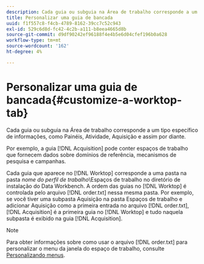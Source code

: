 ```yaml
---
description: Cada guia ou subguia na Área de trabalho corresponde a um tipo específico de informações, como Painéis, Atividade, Aquisição e assim por diante.
title: Personalizar uma guia de bancada
uuid: f1f557c8-f4cb-4789-8162-39cc7c52c943
exl-id: 529c6d8d-fc42-4c2b-a111-b8eea4665d8b
source-git-commit: d9df90242ef96188f4e4b5e6d04cfef196b0a628
workflow-type: tm+mt
source-wordcount: '162'
ht-degree: 4%

---
```


# Personalizar uma guia de bancada{#customize-a-worktop-tab}

Cada guia ou subguia na Área de trabalho corresponde a um tipo específico de informações, como Painéis, Atividade, Aquisição e assim por diante.

Por exemplo, a guia [!DNL Acquisition] pode conter espaços de trabalho que fornecem dados sobre domínios de referência, mecanismos de pesquisa e campanhas.

Cada guia que aparece no [!DNL Worktop] corresponde a uma pasta na pasta *nome do perfil de trabalho*\Espaços de trabalho no diretório de instalação do Data Workbench. A ordem das guias no [!DNL Worktop] é controlada pelo arquivo [!DNL order.txt] nessa mesma pasta. Por exemplo, se você tiver uma subpasta Aquisição na pasta Espaços de trabalho e adicionar Aquisição como a primeira entrada no arquivo [!DNL order.txt], [!DNL Acquisition] é a primeira guia no [!DNL Worktop] e tudo naquela subpasta é exibido na guia [!DNL Acquisition].

>[!NOTE]
>
>Para obter informações sobre como usar o arquivo [!DNL order.txt] para personalizar o menu da janela do espaço de trabalho, consulte [Personalizando menus](../../../../home/c-get-started/c-intf-anlys-ftrs/c-ctm-menus/c-ctm-menus.md#concept-93d4c09cb7f34cd293b7b64fba1cf894).
